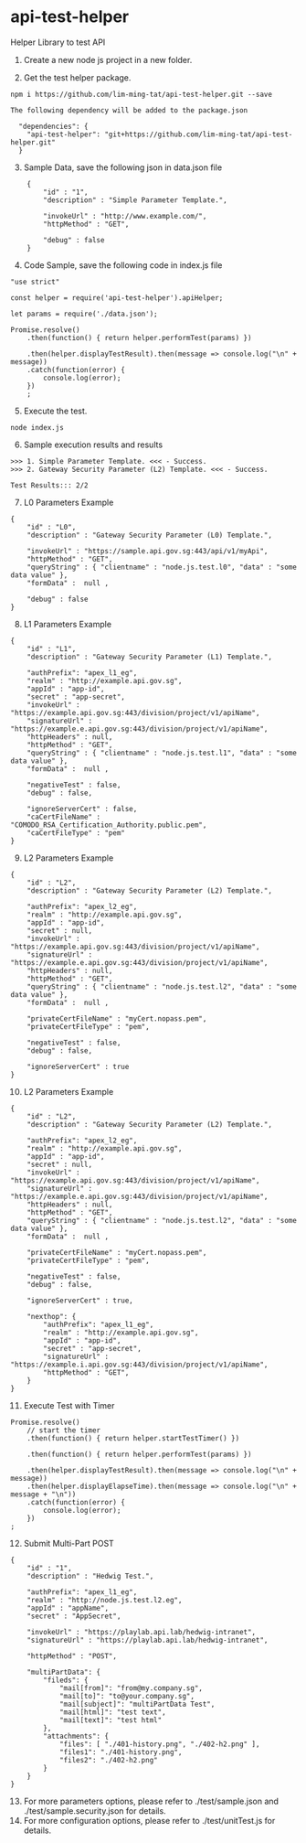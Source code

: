 # api-test-helper
Helper Library to test API

1. Create a new node js project in a new folder.

2. Get the test helper package.
```text
npm i https://github.com/lim-ming-tat/api-test-helper.git --save
```
    The following dependency will be added to the package.json
```text
  "dependencies": {
    "api-test-helper": "git+https://github.com/lim-ming-tat/api-test-helper.git"
  }
```
3. Sample Data, save the following json in data.json file
```text
    {
        "id" : "1",
        "description" : "Simple Parameter Template.",

        "invokeUrl" : "http://www.example.com/",
        "httpMethod" : "GET",

        "debug" : false
    }
```
4. Code Sample, save the following code in index.js file
```text
"use strict" 

const helper = require('api-test-helper').apiHelper;

let params = require('./data.json');

Promise.resolve()
    .then(function() { return helper.performTest(params) })

    .then(helper.displayTestResult).then(message => console.log("\n" + message))
    .catch(function(error) { 
        console.log(error);
    })
    ;
```
5. Execute the test.
```text
node index.js
```
6. Sample execution results and results
```text
>>> 1. Simple Parameter Template. <<< - Success.
>>> 2. Gateway Security Parameter (L2) Template. <<< - Success.

Test Results::: 2/2
```

7. L0 Parameters Example
```text
{
    "id" : "L0",
    "description" : "Gateway Security Parameter (L0) Template.",

    "invokeUrl" : "https://sample.api.gov.sg:443/api/v1/myApi",
    "httpMethod" : "GET",
    "queryString" : { "clientname" : "node.js.test.l0", "data" : "some data value" },
    "formData" :  null ,

    "debug" : false
}
```
8. L1 Parameters Example
```text
{
    "id" : "L1",
    "description" : "Gateway Security Parameter (L1) Template.",

    "authPrefix": "apex_l1_eg",
    "realm" : "http://example.api.gov.sg",
    "appId" : "app-id",
    "secret" : "app-secret",
    "invokeUrl" : "https://example.api.gov.sg:443/division/project/v1/apiName",
    "signatureUrl" : "https://example.e.api.gov.sg:443/division/project/v1/apiName",
    "httpHeaders" : null,
    "httpMethod" : "GET",
    "queryString" : { "clientname" : "node.js.test.l1", "data" : "some data value" },
    "formData" :  null ,

    "negativeTest" : false,
    "debug" : false,

    "ignoreServerCert" : false,
    "caCertFileName" : "COMODO_RSA_Certification_Authority.public.pem",
    "caCertFileType" : "pem"
}
```
9. L2 Parameters Example
```text
{
    "id" : "L2",
    "description" : "Gateway Security Parameter (L2) Template.",

    "authPrefix": "apex_l2_eg",
    "realm" : "http://example.api.gov.sg",
    "appId" : "app-id",
    "secret" : null,
    "invokeUrl" : "https://example.api.gov.sg:443/division/project/v1/apiName",
    "signatureUrl" : "https://example.e.api.gov.sg:443/division/project/v1/apiName",
    "httpHeaders" : null,
    "httpMethod" : "GET",
    "queryString" : { "clientname" : "node.js.test.l2", "data" : "some data value" },
    "formData" :  null ,

    "privateCertFileName" : "myCert.nopass.pem",
    "privateCertFileType" : "pem",

    "negativeTest" : false,
    "debug" : false,

    "ignoreServerCert" : true
}
```
10. L2 Parameters Example
```text
{
    "id" : "L2",
    "description" : "Gateway Security Parameter (L2) Template.",

    "authPrefix": "apex_l2_eg",
    "realm" : "http://example.api.gov.sg",
    "appId" : "app-id",
    "secret" : null,
    "invokeUrl" : "https://example.api.gov.sg:443/division/project/v1/apiName",
    "signatureUrl" : "https://example.e.api.gov.sg:443/division/project/v1/apiName",
    "httpHeaders" : null,
    "httpMethod" : "GET",
    "queryString" : { "clientname" : "node.js.test.l2", "data" : "some data value" },
    "formData" :  null ,

    "privateCertFileName" : "myCert.nopass.pem",
    "privateCertFileType" : "pem",

    "negativeTest" : false,
    "debug" : false,

    "ignoreServerCert" : true,

    "nexthop": {
        "authPrefix": "apex_l1_eg",
        "realm" : "http://example.api.gov.sg",
        "appId" : "app-id",
        "secret" : "app-secret",
        "signatureUrl" : "https://example.i.api.gov.sg:443/division/project/v1/apiName",
        "httpMethod" : "GET",
    }
}
```
11. Execute Test with Timer
```
Promise.resolve()
    // start the timer
    .then(function() { return helper.startTestTimer() })

    .then(function() { return helper.performTest(params) })

    .then(helper.displayTestResult).then(message => console.log("\n" + message))
    .then(helper.displayElapseTime).then(message => console.log("\n" + message + "\n"))
    .catch(function(error) { 
        console.log(error);
    })
;
```
12. Submit Multi-Part POST
```
{
    "id" : "1",
    "description" : "Hedwig Test.",

    "authPrefix": "apex_l1_eg",
    "realm" : "http://node.js.test.l2.eg",
    "appId" : "appName",
    "secret" : "AppSecret",

    "invokeUrl" : "https://playlab.api.lab/hedwig-intranet",
    "signatureUrl" : "https://playlab.api.lab/hedwig-intranet",

    "httpMethod" : "POST",

    "multiPartData": { 
        "fileds": { 
            "mail[from]": "from@my.company.sg",
            "mail[to]": "to@your.company.sg",
            "mail[subject]": "multiPartData Test",
            "mail[html]": "test text",
            "mail[text]": "test html"
        },
        "attachments": {
            "files": [ "./401-history.png", "./402-h2.png" ],
            "files1": "./401-history.png",
            "files2": "./402-h2.png"
        }
    }
}
```
13. For more parameters options, please refer to ./test/sample.json and ./test/sample.security.json for details.
14. For more configuration options, please refer to ./test/unitTest.js for details.
